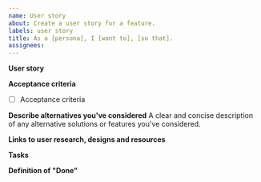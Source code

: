 ```yaml
---
name: User story
about: Create a user story for a feature.
labels: user story
title: As a [persona], I [want to], [so that].
assignees:
---
```


**User story**

**Acceptance criteria**
- [ ] Acceptance criteria

**Describe alternatives you've considered**
A clear and concise description of any alternative solutions or features you've considered.

**Links to user research, designs and resources**
<!-- Link to Figma files, Google Docs and more -->

**Tasks**
<!-- Engineering tasks required to complete this User Story -->

**Definition of "Done"**
